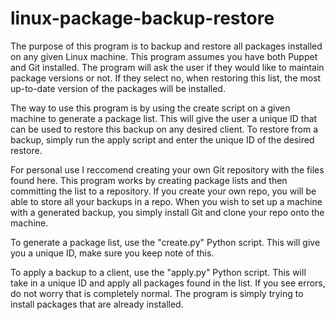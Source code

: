 # linux-package-backup-restore

The purpose of this program is to backup and restore all packages installed on any given Linux machine. This program assumes you have both Puppet and Git installed. The program will ask the user if they would like to maintain package versions or not. If they select no, when restoring this list, the most up-to-date version of the packages will be installed.

The way to use this program is by using the create script on a given machine to generate a package list. This will give the user a unique ID that can be used to restore this backup on any desired client. To restore from a backup, simply run the apply script and enter the unique ID of the desired restore.

For personal use I reccomend creating your own Git repository with the files found here. This program works by creating package lists and then committing the list to a repository. If you create your own repo, you will be able to store all your backups in a repo. When you wish to set up a machine with a generated backup, you simply install Git and clone your repo onto the machine.

To generate a package list, use the "create.py" Python script. This will give you a unique ID, make sure you keep note of this.

To apply a backup to a client, use the "apply.py" Python script. This will take in a unique ID and apply all packages found in the list. If you see errors, do not worry that is completely normal. The program is simply trying to install packages that are already installed.
